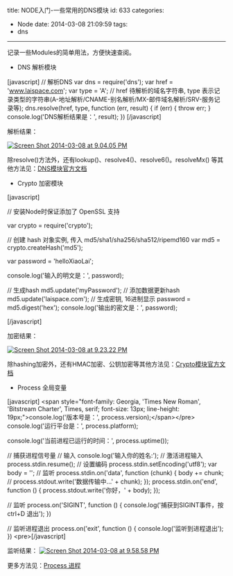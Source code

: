 title: NODE入门-一些常用的DNS模块
id: 633
categories:
  - Node
date: 2014-03-08 21:09:59
tags:
  - dns
---

记录一些Modules的简单用法，方便快速查阅。

- DNS 解析模块

[javascript]
// 解析DNS
var dns = require('dns');
var href = 'www.laispace.com';
var type = 'A';
// href 待解析的域名字符串, type 表示记录类型的字符串(A-地址解析/CNAME-别名解析/MX-邮件域名解析/SRV-服务记录等);
dns.resolve(href, type, function (err, result) {
 if (err) {
 throw err;
 }
 console.log('DNS解析结果是：', result);
})
[/javascript]

解析结果：

[![](http://xiaolai-wordpress.stor.sinaapp.com/uploads/2014/03/Screen-Shot-2014-03-08-at-9.04.05-PM.png "Screen Shot 2014-03-08 at 9.04.05 PM")](http://xiaolai-wordpress.stor.sinaapp.com/uploads/2014/03/Screen-Shot-2014-03-08-at-9.04.05-PM.png)

除resolve()方法外，还有lookup()、resolve4()、resolve6()。resolveMx() 等其他方法见：[DNS模块官方文档](http://nodejs.org/api/dns.html#dns_dns_resolve_domain_rrtype_callback)

<!-- more -->

- Crypto 加密模块

[javascript]

// 安装Node时保证添加了 OpenSSL 支持

var crypto = require('crypto');

// 创建 hash 对象实例, 传入 md5/sha1/sha256/sha512/ripemd160
var md5 = crypto.createHash('md5');

var password = 'helloXiaoLai';

console.log('输入的明文是：', password);

// 生成hash
md5.update('myPassword');
// 添加数据更新hash
md5.update('laispace.com');
// 生成密钥, 16进制显示
password = md5.digest('hex');
console.log('输出的密文是：', password);

[/javascript]

加密结果：

[![](http://xiaolai-wordpress.stor.sinaapp.com/uploads/2014/03/Screen-Shot-2014-03-08-at-9.23.22-PM.png "Screen Shot 2014-03-08 at 9.23.22 PM")](http://xiaolai-wordpress.stor.sinaapp.com/uploads/2014/03/Screen-Shot-2014-03-08-at-9.23.22-PM.png)

除hashing加密外，还有HMAC加密、公钥加密等其他方法见：[Crypto模块官方文档](http://nodejs.org/api/crypto.html#crypto_crypto_createhash_algorithm)

- Process 全局变量

[javascript]
&lt;span style=&quot;font-family: Georgia, 'Times New Roman', 'Bitstream Charter', Times, serif; font-size: 13px; line-height: 19px;&quot;&gt;console.log('版本号是：', process.version);&lt;/span&gt;&lt;/pre&gt;
console.log('运行平台是：', process.platform);

console.log('当前进程已运行的时间：', process.uptime());

// 捕获进程信号量
// 输入
console.log('输入你的姓名:');
// 激活进程输入
process.stdin.resume();
// 设置编码
process.stdin.setEncoding('utf8');
var body = '';
// 监听
process.stdin.on('data', function (chunk) {
 body += chunk;
 // process.stdout.write('数据传输中...' + chunk);
});
process.stdin.on('end', function () {
 process.stdout.write('你好，' + body);
});

// 监听
process.on('SIGINT', function () {
 console.log('捕获到SIGINT事件，按 ctrl+D 退出');
})

// 监听进程退出
process.on('exit', function () {
 console.log('监听到进程退出');
})
&lt;pre&gt;[/javascript]

监听结果：
[![](http://xiaolai-wordpress.stor.sinaapp.com/uploads/2014/03/Screen-Shot-2014-03-08-at-9.58.58-PM.png "Screen Shot 2014-03-08 at 9.58.58 PM")](http://xiaolai-wordpress.stor.sinaapp.com/uploads/2014/03/Screen-Shot-2014-03-08-at-9.58.58-PM.png)

更多方法见：[Process 进程](http://nodejs.org/api/process.html#process_process)